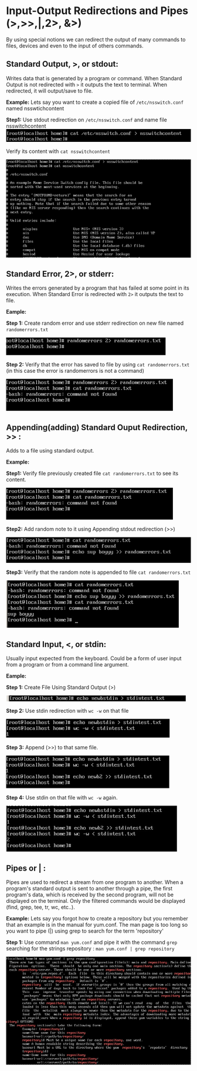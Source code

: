 # Input-Output Redirections and Pipes (>,>>,|,2>, &>)

By using special notions we can redirect the output of many commands to files, devices and even to the input of others commands.

## Standard Output, >, or stdout: 
Writes data that is generated by a program or command. When Standard Output is not redirected with `>` it outputs the text to terminal. When redirected, it will output/save to file. 

**Example:**
Lets say you want to create a copied file of `/etc/nsswitch.conf` named nsswtichcontent

**Step1:** Use stdout redirection on `/etc/nsswitch.conf` and name file nsswitchcontent 
![Step1](/imgs/redirections/stdout1.jpg)


Verify its content with `cat nsswitchcontent`

![Step2](/imgs/redirections/stdout2.jpg)

## Standard Error, 2>, or stderr:

Writes the errors generated by a program that has failed at some point in its execution. When Standard Error is redirected with `2>` it outputs the text to file.

**Eample:**

**Step 1:** Create random error and use stderr redirection on new file named `randomerrors.txt`

![Step1](/imgs/redirections/stderr1.jpg)

**Step 2:** Verify that the error has saved to file by using `cat randomerrors.txt` (in this case the error is randomerrors is not a command)

![Step2](/imgs/redirections/stderr2.jpg)

## Appending(adding) Standard Ouput Redirection, >> : 
Adds to a file using standard output.

**Example:**

**Step1:** Verify file previously created file `cat randomerrors.txt` to see its content.

![Step1](/imgs/redirections/stderr2.jpg)


**Step2:** Add random note to it using Appending stdout redirection (>>) 

![Step2](/imgs/redirections/append2.jpg)

**Step3:** Verify that the random note is appended to file `cat randomerrors.txt`

![Step3](/imgs/redirections/append3.jpg)


## Standard Input, <, or stdin:
Usually input expected from the keyboard. Could be a form of user input from a program or from a command line argument.

**Eample:**

**Step 1:** Create File Using Standard Output (>) 

![Step1](/imgs/redirections/stdin1.jpg)

**Step 2:** Use stdin redirection with `wc -w` on that file

![Step2](/imgs/redirections/stdin2.jpg)


**Step 3:** Append (>>) to that same file.

![Step3](/imgs/redirections/stdin3.jpg)


**Step 4:** Use stdin on that file with `wc -w` again. 

![Step4](/imgs/redirections/stdin4.jpg)


## Pipes or | :
Pipes are used to redirect a stream from one program to another. When a program's standard output is sent to another through a pipe, the first program's data, which is received by the second program, will not be displayed on the terminal. Only the filtered commands would be displayed (find, grep, tee, tr, wc, etc..).

**Example:**
Lets say you forgot how to create a repository but you remember that an example is in the manual for yum.conf. The man page is too long so you want to pipe (|) using grep to search for the term 'repository'

**Step 1:** Use command `man yum.conf` and pipe it with the command `grep` searching for the strings repository : `man yum.conf | grep repository`

![Step1](/imgs/redirections/pipe1.jpg)

